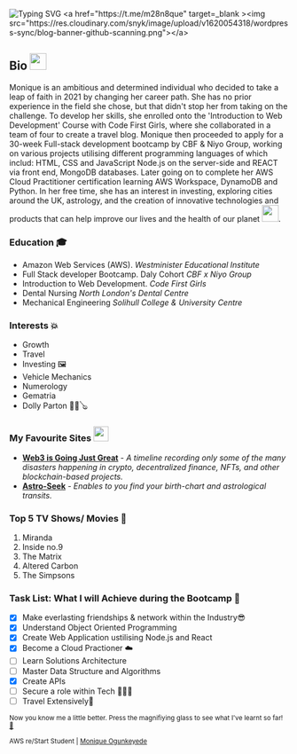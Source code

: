 ![Typing SVG](https://readme-typing-svg.demolab.com?font=Fira+Code&weight=300&size=19&duration=5030&pause=1000&width=480&lines=console.log(%22Hello+world%2C+Monique+Here!%22))
<a href="https://t.me/m28n8que" target=_blank ><img src="https://res.cloudinary.com/snyk/image/upload/v1620054318/wordpress-sync/blog-banner-github-scanning.png"></a>

## Bio <img src="https://media.giphy.com/media/hvRJCLFzcasrR4ia7z/giphy.gif" width="30px" />
Monique is an ambitious and determined individual who decided to take a leap of faith in 2021 by changing her career path. She has no prior experience in the field she chose, but that didn't stop her from taking on the challenge. To develop her skills, she enrolled onto the 'Introduction to Web Development' Course with Code First Girls, where she collaborated in a team of four to create a travel blog. Monique then proceeded to apply for a 30-week Full-stack development bootcamp by CBF & Niyo Group, working on various projects utilising different programming languages of which includ: HTML, CSS and JavaScript Node.js on the server-side and REACT via front end, MongoDB databases. Later going on to complete her AWS Cloud Practitioner certification learning AWS Workspace, DynamoDB and Python. In her free time, she has an interest in investing, exploring cities around the UK, astrology, and the creation of innovative technologies and products that can help improve our lives and the health of our planet <img src="https://media4.giphy.com/media/UOdoMz3baCENO/giphy.gif?cid=ecf05e47cyqy7oztmuuv0w3trvyeyfbh04d8plo9wywcffw4&rid=giphy.gif&ct=g" width="30"/></li>.


### Education 🎓
- Amazon Web Services (AWS). _Westminister Educational Institute_
- Full Stack developer Bootcamp. Daly Cohort _CBF x Niyo Group_
- Introduction to Web Development. _Code First Girls_
- Dental Nursing _North London's Dental Centre_
- Mechanical Engineering _Solihull College & University Centre_

### Interests 💥
- Growth
- Travel
- Investing 🖼️
- Vehicle Mechanics
- Numerology 
- Gematria
- Dolly Parton 👱‍♀️🪕


### My Favourite Sites <img src="https://media.giphy.com/media/WFZvB7VIXBgiz3oDXE/giphy.gif" width="27"/></h3>
- **[Web3 is Going Just Great](https://web3isgoinggreat.com/)** - _A timeline recording only some of the many disasters happening in crypto, decentralized finance, NFTs, and other blockchain-based projects._
- **[Astro-Seek](https://astro-seek.com)** - _Enables to you find your birth-chart and astrological transits._

### Top 5 TV Shows/ Movies 🍿
1. Miranda
2. Inside no.9
3. The Matrix
4. Altered Carbon
5. The Simpsons

###  Task List: What I will Achieve during the Bootcamp 🎯
- [x] Make everlasting friendships & network within the Industry😎
- [x] Understand Object Oriented Programming
- [x] Create Web Application ustilising Node.js and React
- [x] Become a Cloud Practioner ☁️
- [ ] Learn Solutions Architecture
- [ ] Master Data Structure and Algorithms
- [x] Create APIs
- [ ] Secure a role within Tech 👩🏾‍💻
- [ ] Travel Extensively🌴

<!--### Reach me 
- Linkedin💼 
- Telegram: m833q -->

<sup> Now you know me a little better. Press the magnifiying glass to see what I've learnt so far! [🔎](https://github.com/black-codher-bootcamp-2022-daly/unit-01-github-fundamentals-homework-MoniqueOg/blob/main/fundamentals.md)</sup> 

<sup>  AWS re/Start Student
 | <a href=https://www.linkedin.com/in/monique-o-7538b41b8/> Monique Ogunkeyede</a> </sup>

[^1]: My references

[^2]: https://docs.github.com/en
[^3]: https://emojis.wiki/ <!--for brown tone-->
[^4]: https://simpsons.fandom.com/wiki/Rayshelle_Peyton 
[^5]: https://https://github.com/m0nica
